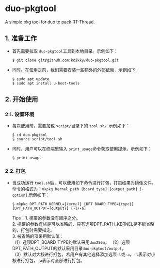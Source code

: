 # duo-pkgtool
A simple pkg tool for duo to pack RT-Thread.                 

## 1. 准备工作
- 首先需要拉取 `duo-pkgtool`工具到本地目录。示例如下：
	``` shell 
	$ git clone git@github.com:koikky/duo-pkgtool.git 
	```
                   
- 同时，在使用之前，我们需要安装一些额外的外部依赖，示例如下:                           	
	``` shell
	$ sudo apt update
	$ sudo apt install u-boot-tools
	```

## 2. 开始使用
### 2.1. 设置环境
- 每次使用前，需要加载 `script/`目录下的 `tool.sh`。示例如下：                                    
	``` shell
	$ cd duo-pkgtool
	$ source script/tool.sh 
	```  
                                                
- 同时，用户可以在终端里输入 `print_usage`命令获取使用提示。示例如下：                                      
	``` shell 
	$ print_usage
	```                        

### 2.2. 打包
- 当成功运行 `tool.sh`后，可以使用如下命令进行打包，打包结果为镜像文件。                                   
  命令的格式为：``mkpkg kernel_path [board_type] [output_path] [-option]``,示例如下：                                                                   
	``` shell
	$ mkpkg DPT_PATH_KERNEL={kernel} [DPT_BOARD_TYPE={type}] [DPT_PATH_OUTPUT={output}] [-l/-a] 
	```                             
	Tips：1. 携带的参数没有顺序之分。                                                                
		   2. 携带的参数有些是可以省略的，只有选项DPT_PATH_KERNEL是不能省略的，打包时需要指定。                         
		   3. 被省略的项采用默认值：                                         
				（1）选项DPT_BOARD_TYPE的默认采用`duo256m`。
				（2）选项DPT_PATH_OUTPUT的默认采用目录`duo-pkgtool/output`。                  
				（3）默认对大核进行打包，若用户有其他选择添加选项`-l`或`-a`，`-l`表示对小核进行打包，`-a`表示对全部进行打包。                                                                                                                                                                   
	
